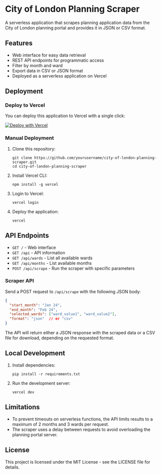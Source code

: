 # City of London Planning Scraper

A serverless application that scrapes planning application data from the City of London planning portal and provides it in JSON or CSV format.

## Features

- Web interface for easy data retrieval
- REST API endpoints for programmatic access
- Filter by month and ward
- Export data in CSV or JSON format
- Deployed as a serverless application on Vercel

## Deployment

### Deploy to Vercel

You can deploy this application to Vercel with a single click:

[![Deploy with Vercel](https://vercel.com/button)](https://vercel.com/new/clone?repository-url=https%3A%2F%2Fgithub.com%2Fyourusername%2Fcity-of-london-planning-scraper)

### Manual Deployment

1. Clone this repository:
   ```
   git clone https://github.com/yourusername/city-of-london-planning-scraper.git
   cd city-of-london-planning-scraper
   ```

2. Install Vercel CLI:
   ```
   npm install -g vercel
   ```

3. Login to Vercel:
   ```
   vercel login
   ```

4. Deploy the application:
   ```
   vercel
   ```

## API Endpoints

- `GET /` - Web interface
- `GET /api` - API information
- `GET /api/wards` - List all available wards
- `GET /api/months` - List available months
- `POST /api/scrape` - Run the scraper with specific parameters

### Scraper API

Send a POST request to `/api/scrape` with the following JSON body:

```json
{
  "start_month": "Jan 24",
  "end_month": "Feb 24",
  "selected_wards": ["ward_value1", "ward_value2"],
  "format": "json"  // or "csv"
}
```

The API will return either a JSON response with the scraped data or a CSV file for download, depending on the requested format.

## Local Development

1. Install dependencies:
   ```
   pip install -r requirements.txt
   ```

2. Run the development server:
   ```
   vercel dev
   ```

## Limitations

- To prevent timeouts on serverless functions, the API limits results to a maximum of 2 months and 3 wards per request.
- The scraper uses a delay between requests to avoid overloading the planning portal server.

## License

This project is licensed under the MIT License - see the LICENSE file for details. 